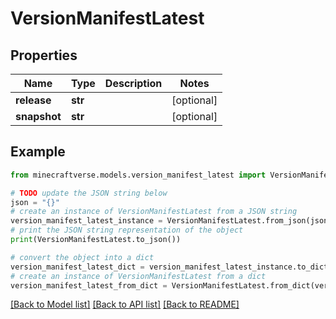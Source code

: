 # VersionManifestLatest


## Properties

Name | Type | Description | Notes
------------ | ------------- | ------------- | -------------
**release** | **str** |  | [optional] 
**snapshot** | **str** |  | [optional] 

## Example

```python
from minecraftverse.models.version_manifest_latest import VersionManifestLatest

# TODO update the JSON string below
json = "{}"
# create an instance of VersionManifestLatest from a JSON string
version_manifest_latest_instance = VersionManifestLatest.from_json(json)
# print the JSON string representation of the object
print(VersionManifestLatest.to_json())

# convert the object into a dict
version_manifest_latest_dict = version_manifest_latest_instance.to_dict()
# create an instance of VersionManifestLatest from a dict
version_manifest_latest_from_dict = VersionManifestLatest.from_dict(version_manifest_latest_dict)
```
[[Back to Model list]](../README.md#documentation-for-models) [[Back to API list]](../README.md#documentation-for-api-endpoints) [[Back to README]](../README.md)


